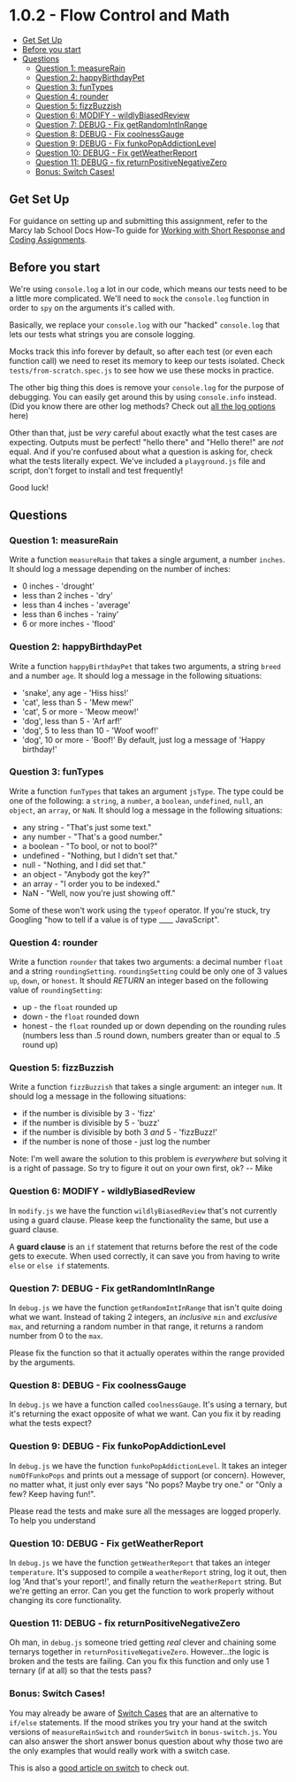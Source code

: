# 1.0.2 - Flow Control and Math

- [Get Set Up](#get-set-up)
- [Before you start](#before-you-start)
- [Questions](#questions)
  - [Question 1: measureRain](#question-1-measurerain)
  - [Question 2: happyBirthdayPet](#question-2-happybirthdaypet)
  - [Question 3: funTypes](#question-3-funtypes)
  - [Question 4: rounder](#question-4-rounder)
  - [Question 5: fizzBuzzish](#question-5-fizzbuzzish)
  - [Question 6: MODIFY - wildlyBiasedReview](#question-6-modify---wildlybiasedreview)
  - [Question 7: DEBUG - Fix getRandomIntInRange](#question-7-debug---fix-getrandomintinrange)
  - [Question 8: DEBUG - Fix coolnessGauge](#question-8-debug---fix-coolnessgauge)
  - [Question 9: DEBUG - Fix funkoPopAddictionLevel](#question-9-debug---fix-funkopopaddictionlevel)
  - [Question 10: DEBUG - Fix getWeatherReport](#question-10-debug---fix-getweatherreport)
  - [Question 11: DEBUG - fix returnPositiveNegativeZero](#question-11-debug---fix-returnpositivenegativezero)
  - [Bonus: Switch Cases!](#bonus-switch-cases)

## Get Set Up

For guidance on setting up and submitting this assignment, refer to the Marcy lab School Docs How-To guide for [Working with Short Response and Coding Assignments](https://marcylabschool.gitbook.io/marcy-lab-school-docs/fullstack-curriculum/how-tos/working-with-assignments#how-to-work-on-assignments).

## Before you start
We're using `console.log` a lot in our code, which means our tests need to be a little more complicated. We'll need to `mock` the `console.log` function in order to `spy` on the arguments it's called with. 

Basically, we replace your `console.log` with our "hacked" `console.log` that lets our tests what strings you are console logging.

Mocks track this info forever by default, so after each test (or even each function call) we need to reset its memory to keep our tests isolated. Check `tests/from-scratch.spec.js` to see how we use these mocks in practice.

The other big thing this does is remove your `console.log` for the purpose of debugging. You can easily get around this by using `console.info` instead. (Did you know there are other log methods? Check out [all the log options](https://www.syncfusion.com/blogs/post/11-console-methods-in-javascript-for-effective-debugging.aspx) here)

Other than that, just be *very* careful about exactly what the test cases are expecting. Outputs must be perfect! "hello there" and "Hello there!" are *not* equal. And if you're confused about what a question is asking for, check what the tests literally expect. We've included a `playground.js` file and script, don't forget to install and test frequently!

Good luck!

## Questions

### Question 1: measureRain
Write a function `measureRain` that takes a single argument, a number `inches`. It should log a message depending on the number of inches:
- 0 inches - 'drought'
- less than 2 inches - 'dry'
- less than 4 inches - 'average'
- less than 6 inches - 'rainy'
- 6 or more inches  - 'flood'

### Question 2: happyBirthdayPet
Write a function `happyBirthdayPet` that takes two arguments, a string `breed` and a number `age`. It should log a message in the following situations:
- 'snake', any age - 'Hiss hiss!'
- 'cat', less than 5 - 'Mew mew!'
- 'cat', 5 or more - 'Meow meow!'
- 'dog', less than 5 - 'Arf arf!'
- 'dog', 5 to less than 10 - 'Woof woof!'
- 'dog', 10 or more - 'Boof!'
By default, just log a message of 'Happy birthday!'

### Question 3: funTypes
Write a function `funTypes` that takes an argument `jsType`. The type could be one of the following: a `string`, a `number`, a `boolean`, `undefined`, `null`, an `object`, an `array`, or `NaN`. It should log a message in the following situations:

- any string - "That's just some text."
- any number - "That's a good number."
- a boolean - "To bool, or not to bool?"
- undefined - "Nothing, but I didn't set that."
- null - "Nothing, and I did set that."
- an object - "Anybody got the key?"
- an array - "I order you to be indexed."
- NaN - "Well, now you're just showing off."

Some of these won't work using the `typeof` operator. If you're stuck, try Googling "how to tell if a value is of type ____ JavaScript".

### Question 4: rounder
Write a function `rounder` that takes two arguments: a decimal number `float` and a string `roundingSetting`. `roundingSetting` could be only one of 3 values `up`, `down`, or `honest`. It should *RETURN* an integer based on the following value of `roundingSetting`:
- up - the `float` rounded up
- down - the `float` rounded down
- honest - the `float` rounded up or down depending on the rounding rules (numbers less than .5 round down, numbers greater than or equal to .5 round up)

### Question 5: fizzBuzzish
Write a function `fizzBuzzish` that takes a single argument: an integer `num`. It should log a message in the following situations:

- if the number is divisible by 3 - 'fizz'
- if the number is divisible by 5 - 'buzz'
- if the number is divisible by both 3 *and* 5 - 'fizzBuzz!'
- if the number is none of those - just log the number

Note: I'm well aware the solution to this problem is *everywhere* but solving it is a right of passage. So try to figure it out on your own first, ok? -- Mike

### Question 6: MODIFY - wildlyBiasedReview
In `modify.js` we have the function `wildlyBiasedReview` that's not currently using a guard clause. Please keep the functionality the same, but use a guard clause.

A **guard clause** is an `if` statement that returns before the rest of the code gets to execute. When used correctly, it can save you from having to write `else` or `else if` statements.

### Question 7: DEBUG - Fix getRandomIntInRange
In `debug.js` we have the function `getRandomIntInRange` that isn't quite doing what we want. Instead of taking 2 integers, an *inclusive* `min` and *exclusive* `max`, and returning a random number in that range, it returns a random number from 0 to the `max`.

Please fix the function so that it actually operates within the range provided by the arguments.

### Question 8: DEBUG - Fix coolnessGauge
In `debug.js` we have a function called `coolnessGauge`. It's using a ternary, but it's returning the exact opposite of what we want. Can you fix it by reading what the tests expect?

### Question 9: DEBUG - Fix funkoPopAddictionLevel
In `debug.js` we have the function `funkoPopAddictionLevel`. It takes an integer `numOfFunkoPops` and prints out a message of support (or concern). However, no matter what, it just only ever says "No pops? Maybe try one." or "Only a few? Keep having fun!". 

Please read the tests and make sure all the messages are logged properly. To help you understand 

### Question 10: DEBUG - Fix getWeatherReport
In `debug.js` we have the function `getWeatherReport` that takes an integer `temperature`. It's supposed to compile a `weatherReport` string, log it out, then log 'And that's your report!', and finally return the `weatherReport` string. But we're getting an error. Can you get the function to work properly without changing its core functionality.

### Question 11: DEBUG - fix returnPositiveNegativeZero
Oh man, in `debug.js` someone tried getting *real* clever and chaining some ternarys together in `returnPositiveNegativeZero`. However...the logic is broken and the tests are failing. Can you fix this function and only use 1 ternary (if at all) so that the tests pass?

### Bonus: Switch Cases!
You may already be aware of [Switch Cases](https://www.w3schools.com/js/js_switch.asp) that are an alternative to `if/else` statements. If the mood strikes you try your hand at the switch versions of `measureRainSwitch` and `rounderSwitch` in `bonus-switch.js`. You can also answer the short answer bonus question about why those two are the only examples that would really work with a switch case.

This is also a [good article on switch](https://javascript.info/switch) to check out.
